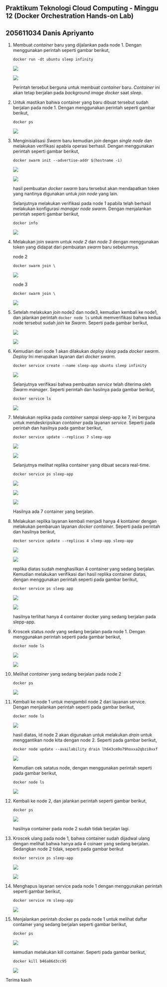 
## Praktikum Teknologi Cloud Computing - Minggu 12 (Docker Orchestration Hands-on Lab)

## 205611034 Danis Apriyanto

1. Membuat _container_ baru yang dijalankan pada node 1. 
    Dengan menggunakan perintah seperti gambar berikut,

    `docker run -dt ubuntu sleep infinity`

    ![](img/gambar-01.jpg)

    ![](img/gambar-02.jpg)

    Perintah tersebut berguna untuk membuat _container_ baru. _Container_ ini akan tetap berjalan pada _background image docker_ saat _sleep_.


2. Untuk mastikan bahwa container yang baru dibuat tersebut sudah berjalan pada node 1. Dengan menggunakan perintah seperti gambar berikut,

    `docker ps`

    ![](img/gambar-03.jpg)

3. Menginisialisasi _Swarm_ baru kemudian _join_ dengan _single node_ dan melakukan verifikasi apabila operasi berhasil. Dengan menggunakan perintah seperti gambar berikut,

    `docker swarm init --advertise-addr $(hostname -i)`

    ![](img/gambar-04.jpg)

    ![](img/gambar-05.jpg)

    hasil pembuatan _docker swarm_ baru tersebut akan mendapatkan token yang nantinya digunakan untuk _join node_ yang lain.
    
    Selanjutnya melakukan verifikasi pada node 1 apabila telah berhasil melakukan konfigurasi _manager node swarm_. Dengan menjalankan perintah seperti gambar berikut,

    `docker info`

    ![](img/gambar-06.jpg)

4. Melakukan join swarm untuk _node 2_ dan _node 3_ dengan menggunakan token yang didapat dari pembuatan _swarm_ baru sebelumnya.

    node 2

    `docker swarm join \`

    ![](img/gambar-07.jpg)    

    node 3

    `docker swarm join \`

    ![](img/gambar-08.jpg)

5. Setelah melakukan _join_ node2 dan node3, kemudian kembali ke node1, dan jalankan perintah `docker node ls` untuk memverifikasi bahwa kedua node tersebut sudah _join_ ke _Swarm_. Seperti pada gambar berikut,

    ![](img/gambar-09.jpg)    

    ![](img/gambar-10.jpg)

6. Kemudian dari node 1 akan dilakukan _deploy sleep_ pada _docker swarm_. _Deploy_ Ini merupakan layanan dari _docker swarm_.

    `docker service create --name sleep-app ubuntu sleep infinity`

    ![](img/gambar-11.jpg)

    Selanjutnya verifikasi bahwa pembuatan _service_ telah diterima oleh _Swarm manager_. Seperti perintah dan hasilnya pada gambar berikut,

    `docker service ls`

    ![](img/gambar-12.jpg)

7. Melakukan replika pada _container_ sampai sleep-app ke 7, ini berguna untuk mendeskripsikan _container_ pada layanan _service_. Seperti pada perintah dan hasilnya pada gambar berikut,

    `docker service update --replicas 7 sleep-app`

    ![](img/gambar-13.jpg)

    ![](img/gambar-14.jpg)

    Selanjutnya melihat replika container yang dibuat secara real-time.

    `docker service ps sleep-app`

    ![](img/gambar-15.jpg)

    ![](img/gambar-16.jpg)

    ![](img/gambar-17.jpg)

    Hasilnya ada 7 container yang berjalan.

8. Melakukan replika layanan kembali menjadi hanya 4 kontainer dengan melakukan pembaruan layanan _docker container_. Seperti pada perintah dan hasilnya berikut,

    `docker service update --replicas 4 sleep-app sleep-app`

    ![](img/gambar-18.jpg)

    ![](img/gambar-19.jpg)

    replika diatas sudah menghasilkan 4 container yang sedang berjalan.
    Kemudian melakukan verifikasi dari hasil replika container diatas, dengan menggunakan perintah seperti pada gambar berikut,

    `docker service ps sleep app`

    ![](img/gambar-20.jpg)

    ![](img/gambar-21.jpg)

     hasilnya terlihat hanya 4 container docker yang sedang berjalan pada slepp-app.

9. Kroscek status _node_ yang sedang berjalan pada node 1. Dengan menggunakan perintah seperti pada gambar berikut,

    `docker node ls`

    ![](img/gambar-22.jpg)

    ![](img/gambar-23.jpg)

10. Melihat _container_ yang sedang berjalan pada node 2

    `docker ps`

    ![](img/gambar-24.jpg) 

11. Kembali ke node 1 untuk mengambil node 2 dari layanan service. Dengan menjalankan perintah seperti pada gambar berikut,

    `docker node ls`

    ![](img/gambar-25.jpg)

    hasil diatas, id node 2 akan digunakan untuk melakukan _drain_ untuk menggantikan node kita dengan node 2. Seperti pada gambar berikut,

    `docker node update --availability drain lh643cm9o79hoxxa2qbzi0xxf`

    ![](img/gambar-26.jpg)

    Kemudian cek satatus node, dengan menggunakan perintah seperti pada gambar berikut,

    `docker node ls`

    ![](img/gambar-27.jpg)

12. Kembali ke node 2, dan jalankan perintah seperti gambar berikut,

    `docker ps`

    ![](img/gambar-28.jpg)

    hasilnya container pada node 2 sudah tidak berjalan lagi.

13. Kroscek ulang pada node 1, bahwa container sudah dijadwal ulang dengan melihat bahwa hanya ada 4 coinaer yang sedang berjalan. Sedangkan node 2 tidak, seperti pada gambar berikut

    `docker service ps sleep-app`
    
    ![](img/gambar-29.jpg)
    
    ![](img/gambar-30.jpg)

14. Menghapus layanan service pada node 1 dengan menggunakan perintah seperti gambar berikut,

    `docker service rm sleep-app`

    ![](img/gambar-31.jpg)

15. Menjalankan perintah docker ps pada node 1 untuk melihat daftar container yang sedang berjalan seperti gambar berikut,

    `docker ps`

    ![](img/gambar-32.jpg)

    kemudian melakukan kill container. Seperti pada gambar berikut,

    `docker kill b46a86d3cc95`

    ![](img/gambar-33.jpg)


Terima kasih